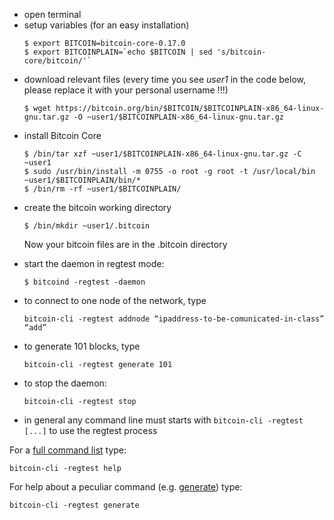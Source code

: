 * open terminal
* setup variables (for an easy installation)
  ```
  $ export BITCOIN=bitcoin-core-0.17.0
  $ export BITCOINPLAIN=`echo $BITCOIN | sed 's/bitcoin-core/bitcoin/'`
  ```
* download relevant files (every time you see _user1_ in the code below, please replace it with your personal username !!!)
  ```
  $ wget https://bitcoin.org/bin/$BITCOIN/$BITCOINPLAIN-x86_64-linux-gnu.tar.gz -O ~user1/$BITCOINPLAIN-x86_64-linux-gnu.tar.gz
  ```
* install Bitcoin Core
  ```
  $ /bin/tar xzf ~user1/$BITCOINPLAIN-x86_64-linux-gnu.tar.gz -C ~user1
  $ sudo /usr/bin/install -m 0755 -o root -g root -t /usr/local/bin ~user1/$BITCOINPLAIN/bin/*
  $ /bin/rm -rf ~user1/$BITCOINPLAIN/
  ```
* create the bitcoin working directory
  ```
  $ /bin/mkdir ~user1/.bitcoin
  ```
  Now your bitcoin files are in the .bitcoin directory
- start the daemon in regtest mode:
  ```
  $ bitcoind -regtest -daemon
  ```
- to connect to one node of the network, type  
   ```
   bitcoin-cli -regtest addnode “ipaddress-to-be-comunicated-in-class” “add”
   ```
- to generate 101 blocks, type  
   ```
   bitcoin-cli -regtest generate 101
   ```
- to stop the daemon:
  ```
  bitcoin-cli -regtest stop
  ```
- in general any command line must starts with `bitcoin-cli -regtest [...]` to use the regtest process

For a [full command list](https://bitcoincore.org/en/doc/0.17.0/) type:
   ```
   bitcoin-cli -regtest help
   ```

For help about a peculiar command (e.g. [generate](https://bitcoincore.org/en/doc/0.17.0/rpc/generating/generate/)) type:
   ```
   bitcoin-cli -regtest generate
   ```
